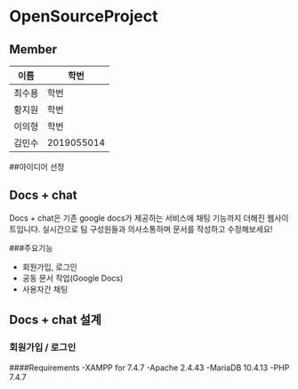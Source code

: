 # OpenSourceProject

## Member
|이름|학번|
|---|-----|
|최수용|학번|
|황지원|학번|
|이의형|학번|
|김민수|2019055014|

##아이디어 선정


## Docs + chat
Docs + chat은 기존 google docs가 제공하는 서비스에 채팅 기능까지 더해진 웹사이트입니다. 실시간으로 팀 구성원들과 의사소통하며 문서를 작성하고 수정해보세요!

###주요기능
- 회원가입, 로그인
- 공동 문서 작업(Google Docs)
- 사용자간 채팅

## Docs + chat 설계
### 회원가입 / 로그인
####Requirements
-XAMPP for 7.4.7
  -Apache 2.4.43
  -MariaDB 10.4.13
  -PHP 7.4.7


